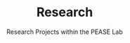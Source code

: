 ---
# A section created with the Portfolio widget.
# This section displays content from `content/project/`.
# See https://wowchemy.com/docs/widget/portfolio/
widget: portfolio

# This file represents a page section.
headless: true

# Order that this section appears on the page.
weight: 0

title: 'Research'
subtitle: 'Research Projects within the PEASE Lab'

content:
  # Page type to display. E.g. project.
  page_type: project
  exclude_tags: 
  # Default filter index (e.g. 0 corresponds to the first `filter_button` instance below).
  filter_default: 1

  # Filter toolbar (optional).
  # Add or remove as many filters (`filter_button` instances) as you like.
  # To show all items, set `tag` to "*".
  # To filter by a specific tag, set `tag` to an existing tag name.
  # To remove the toolbar, delete the entire `filter_button` block.
  filter_button:
    - name: All
      tag: '*'
    - name: Current Projects
      tag: 'CP'
    - name: Past Projects
      tag: 'CP'

design:
  columns: '1'
  view: 5
  flip_alt_rows: true
  background: {}
  spacing: {padding: [0, 0, 0, 0]}
---
